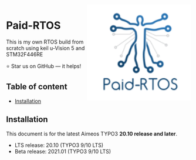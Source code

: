 <a href="https://github.com/balaji303/Paid-RTOS/">
    <img src="https://github.com/balaji303/Paid-RTOS/blob/master/_layouts/paid.png" alt="Aimeos logo" title="Paid-RTOS" align="right" height="260" />
</a>

# Paid-RTOS
This is my own RTOS build from scratch using keil u-Vision 5
and STM32F446RE

:star: Star us on GitHub — it helps!


## Table of content

- [Installation](#installation)
 

## Installation

This document is for the latest Aimeos TYPO3 **20.10 release and later**.

- LTS release: 20.10 (TYPO3 9/10 LTS)
- Beta release: 2021.01 (TYPO3 9/10 LTS)
